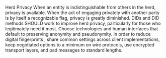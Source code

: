Herd Privacy When an entity is indistinguishable from others in the herd,
privacy is available. When the act of engaging privately with another party is
by itself a recognizable flag, privacy is greatly diminished. DIDs and DID
methods SHOULD work to improve herd privacy, particularly for those who
legitimately need it most. Choose technologies and human interfaces that
default to preserving anonymity and pseudonymity. In order to reduce digital
fingerprints , share common settings across client implementations, keep
negotiated options to a minimum on wire protocols, use encrypted transport
layers, and pad messages to standard lengths.



